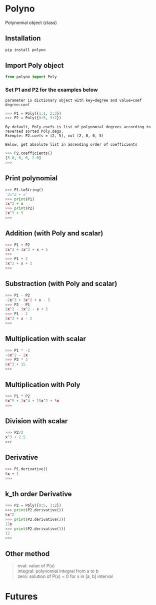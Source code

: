 # Polyno
Polynomial object (class) 

## Installation
```bash
pip install polyno
```

## Import Poly object
```python
from polyno import Poly
```

### Set P1 and P2 for the examples below
	parameter is dictionary object with key=degree and value=coef
	degree:coef

```python
>>> P1 = Poly({1:1, 2:3})
>>> P2 = Poly({0:5, 3:2})
```

	By default, Poly.coefs is list of polynomial degrees according to reversed sorted Poly.degs.
	Exemple: P2.coefs = [2, 5], not [2, 0, 0, 5]

	Below, get absolute list in ascending order of coefficients

```python
>>> P2.coefficients()
[5.0, 0, 0, 2.0]
>>> 
```

## Print polynomial
```python
>>> P1.toString()
'3x^2 + x'
>>> print(P1)
3x^2 + x
>>> print(P2)
2x^3 + 5
>>> 
```

## Addition (with Poly and scalar)
```python
>>> P1 + P2
2x^3 + 3x^2 + x + 5
>>>
>>> P1 + 2
3x^2 + x + 2
>>>
```

## Substraction (with Poly and scalar)
```python
>>> P1 - P2
-2x^3 + 3x^2 + x - 5
>>> P2 - P1
2x^3 - 3x^2 - x + 5
>>> P1 - 2
3x^2 + x - 2
>>>
```

## Multiplication with scalar
```python
>>> P1 * -2
-6x^2 - 2x
>>> P2 * 3
6x^3 + 15
>>> 
```

## Multiplication with Poly
```python
>>> P1 * P2
6x^5 + 2x^4 + 15x^2 + 5x
>>> 
```

## Division with scalar
```python
>>> P2/2
x^3 + 2.5
>>> 
```

## Derivative
```python
>>> P1.derivative()
6x + 1
>>> 
```

## k_th order Derivative 
```python
>>> P2 = Poly({0:5, 3:2})
>>> print(P2.derivative())
6x^2
>>> print(P2.derivative(2))
12x
>>> print(P2.derivative(3))
12
>>>
```

## Other method
> eval: value of P(x) <br/>
> integral: polynomial integral from a to b <br/>
> zero: solution of P(x) = 0 for x in [a, b] interval <br/>

# Futures
>
>
>